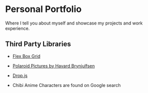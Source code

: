 # Personal Portfolio

Where I tell you about myself and showcase my projects and work experience.

## Third Party Libraries

- [Flex Box Grid](http://flexboxgrid.com/)
- [Polaroid Pictures by Havard Brynjulfsen](http://codepen.io/havardob/pen/ZOOmMe)
- [Drop.js](http://github.hubspot.com/drop/docs/welcome/)

- Chibi Anime Characters are found on Google search

